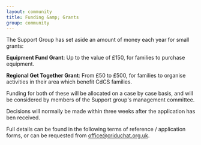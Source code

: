 ```yaml
---
layout: community
title: Funding &amp; Grants
group: community
---
```


The Support Group has set aside an amount of money each year for small grants:

**Equipment Fund Grant**: Up to the value of £150, for families to purchase equipment.

**Regional Get Together Grant**: From £50 to £500, for families to organise activities in their area which benefit CdCS families.

Funding for both of these will be allocated on a case by case basis, and will be considered by members of the Support group's management committee.

Decisions will normally be made within three weeks after the application has ben received.

Full details can be found in the following terms of reference / application forms, or can be requested from [office@criduchat.org.uk](mailto:office@criduchat.org.uk).